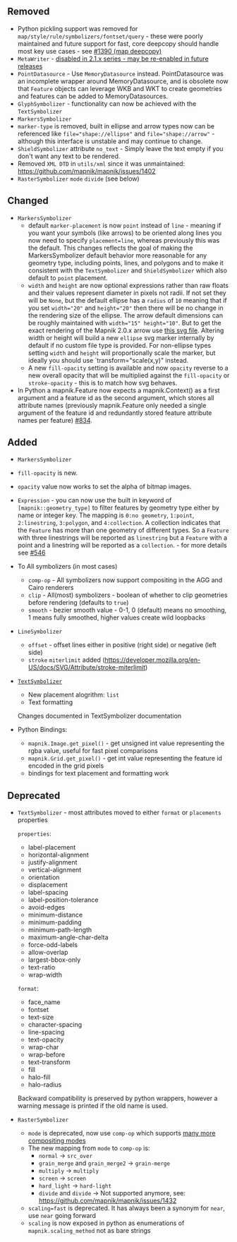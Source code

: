 ## Removed

* Python pickling support was removed for `map/style/rule/symbolizers/fontset/query` - these were poorly maintained and future support for fast, core deepcopy should handle most key use cases - see [#1390 (map deepcopy)](https://github.com/mapnik/mapnik/issues/1390)
* `MetaWriter` - [disabled in 2.1.x series - may be re-enabled in future releases](https://github.com/mapnik/mapnik/issues/1240)
* `PointDatasource` - Use `MemoryDatasource` instead. PointDatasource was an incomplete wrapper around MemoryDatasource, and is obsolete now that `Feature` objects can leverage WKB and WKT to create geometries and features can be added to MemoryDatasources.
* `GlyphSymbolizer` - functionality can now be achieved with the `TextSymbolizer`
* `MarkersSymbolizer`
* `marker-type` is removed, built in ellipse and arrow types now can be referenced like `file="shape://ellipse"` and `file="shape://arrow"` - although this interface is unstable and may continue to change.
* `ShieldSymbolizer` attribute `no_text` - Simply leave the text empty if you don't want any text to be rendered.
* Removed `XML DTD` in `utils/xml` since it was unmaintained: <https://github.com/mapnik/mapnik/issues/1402>
* `RasterSymbolizer` `mode` `divide` (see below)

## Changed

* `MarkersSymbolizer`
    * default `marker-placement` is now `point` instead of `line` - meaning if you want your symbols (like arrows) to be oriented along lines you now need to specify `placement=line`, whereas previously this was the default. This changes reflects the goal of making the MarkersSymbolizer default behavior more reasonable for any geometry type, including points, lines, and polygons and to make it consistent with the `TextSymbolizer` and `ShieldSymbolizer` which also default to `point` placement.
    * `width` and `height` are now optional expressions rather than raw floats and their values represent diameter in pixels not radii. If not set they will be `None`, but the default ellipse has a `radius` of `10` meaning that if you set `width="20"` and `height="20"` then there will be no change in the rendering size of the ellipse. The arrow default dimensions can be roughly maintained with `width="15" height="10"`. But to get the exact rendering of the Mapnik 2.0.x arrow use [this svg file](https://gist.github.com/4158533). Altering width or height will build a new `ellipse` svg marker internally by default if no custom file type is provided. For non-ellipse types setting `width` and `height` will proportionally scale the marker, but ideally you should use `transform="scale(x,y)" instead.
    * A new `fill-opacity` setting is available and now `opacity` reverse to a new overall opacity that will be multiplied against the `fill-opacity` or `stroke-opacity` - this is to match how svg behaves.
* In Python a mapnik.Feature now expects a mapnik.Context() as a first argument and a feature id as the second argument, which stores all attribute names (previously mapnik.Feature only needed a single argument of the feature id and redundantly stored feature attribute names per feature) [#834](https://github.com/mapnik/mapnik/issues/834).

## Added

* `MarkersSymbolizer`
* `fill-opacity` is new.
* `opacity` value now works to set the alpha of bitmap images.
* `Expression` - you can now use the built in keyword of `[mapnik::geometry_type]` to filter features by geometry type either by name or integer key. The mapping is `0:no geometry`, `1:point`, `2:linestring`, `3:polygon`, and `4:collection`. A collection indicates that the `Feature` has more than one geometry of different types. So a `Feature` with three linestrings will be reported as `linestring` but a `Feature` with a point and a linestring will be reported as a `collection`. - for more details see [#546](https://github.com/mapnik/mapnik/issues/546)
* To All symbolizers (in most cases)
    * `comp-op` - All symbolizers now support compositing in the AGG and Cairo renderers
    * `clip` - All(most) symbolizers - boolean of whether to clip geometries before rendering (defaults to `true`)
    * `smooth` - bezier smooth value - 0-1, 0 (default) means no smoothing, 1 means fully smoothed, higher values create wild loopbacks
* `LineSymbolizer`
    * `offset` - offset lines either in positive (right side) or negative (left side)
    * `stroke` `miterlimit` added (<https://developer.mozilla.org/en-US/docs/SVG/Attribute/stroke-miterlimit>)
* [`TextSymbolizer`](https://github.com/mapnik/mapnik/wiki/TextSymbolizer)
    * New placement alogrithm: `list`
    * Text formatting

   Changes documented in TextSymbolizer documentation
* Python Bindings:
    * `mapnik.Image.get_pixel()` - get unsigned int value representing the rgba value, useful for fast pixel comparisons
    * `mapnik.Grid.get_pixel()` - get int value representing the feature id encoded in the grid pixels
    * bindings for text placement and formatting work

## Deprecated

* `TextSymbolizer` - most attributes moved to either `format` or `placements` properties

   `properties`:
    * label-placement
    * horizontal-alignment
    * justify-alignment
    * vertical-alignment
    * orientation
    * displacement
    * label-spacing
    * label-position-tolerance
    * avoid-edges
    * minimum-distance
    * minimum-padding
    * minimum-path-length
    * maximum-angle-char-delta
    * force-odd-labels
    * allow-overlap
    * largest-bbox-only
    * text-ratio
    * wrap-width

   `format`:
    * face_name
    * fontset
    * text-size
    * character-spacing
    * line-spacing
    * text-opacity
    * wrap-char
    * wrap-before
    * text-transform
    * fill
    * halo-fill
    * halo-radius

    Backward compatibility is preserved by python wrappers, however a warning message is printed if the old name is used.

* `RasterSymbolizer`
    * `mode` is deprecated, now use `comp-op` which supports [many more compositing modes](https://github.com/mapnik/mapnik/blob/master/include/mapnik/image_compositing.hpp#L42-79)
    * The new mapping from `mode` to `comp-op` is:
        * `normal` -> `src_over`
        * `grain_merge` and `grain_merge2` -> `grain-merge`
        * `multiply` -> `multiply`
        * `screen` -> `screen`
        * `hard_light` -> `hard-light`
        * `divide` and `divide` -> Not supported anymore, see: <https://github.com/mapnik/mapnik/issues/1432>
    * `scaling=fast` is deprecated. It has always been a synonym for `near`, use `near` going forward
    * `scaling` is now exposed in python as enumerations of `mapnik.scaling_method` not as bare strings
